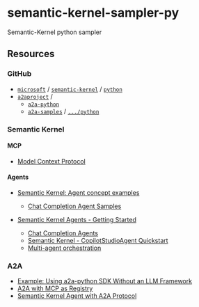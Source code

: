 # semantic-kernel-sampler-py

Semantic-Kernel python sampler

## Resources

### GitHub

- [`microsoft`](https://github.com/microsoft) / [`semantic-kernel`](https://github.com/microsoft/semantic-kernel) / [`python`](https://github.com/microsoft/semantic-kernel/tree/main/python)
- [`a2aproject`](https://github.com/a2aproject) /
  - [`a2a-python`](https://github.com/a2aproject/a2a-python)
  - [`a2a-samples`](https://github.com/a2aproject/a2a-samples) / [`.../python`](https://github.com/a2aproject/a2a-samples/tree/main/samples/python)

### Semantic Kernel

#### MCP

- [Model Context Protocol](https://github.com/microsoft/semantic-kernel/blob/python-1.35.2/python/samples/concepts/mcp/README.md)

#### Agents

- [Semantic Kernel: Agent concept examples](https://github.com/microsoft/semantic-kernel/tree/python-1.35.3/python/samples/concepts/agents)

  - [Chat Completion Agent Samples](https://github.com/microsoft/semantic-kernel/tree/python-1.35.3/python/samples/concepts/agents/chat_completion_agent)

- [Semantic Kernel Agents - Getting Started](https://github.com/microsoft/semantic-kernel/blob/python-1.35.2/python/samples/getting_started_with_agents/README.md)
  - [Chat Completion Agents](https://github.com/microsoft/semantic-kernel/tree/python-1.35.2/python/samples/getting_started_with_agents/chat_completion)
  - [Semantic Kernel - CopilotStudioAgent Quickstart](https://github.com/microsoft/semantic-kernel/blob/python-1.35.2/python/samples/getting_started_with_agents/copilot_studio/README.md)
  - [Multi-agent orchestration](https://github.com/microsoft/semantic-kernel/blob/python-1.35.2/python/samples/getting_started_with_agents/multi_agent_orchestration/README.md)

### A2A

- [Example: Using a2a-python SDK Without an LLM Framework](https://github.com/a2aproject/a2a-samples/tree/main/samples/python/agents/a2a-mcp-without-framework)
- [A2A with MCP as Registry](https://github.com/a2aproject/a2a-samples/tree/main/samples/python/agents/a2a_mcp)
- [Semantic Kernel Agent with A2A Protocol](https://github.com/a2aproject/a2a-samples/tree/main/samples/python/agents/semantickernel)

